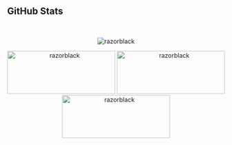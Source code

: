 ## **GitHub Stats**
</br>
    <!-- Achievement Trophy -->
<p align="center"><img src="https://github-profile-trophy.vercel.app/?username=razorblack&row=2&column=7" alt="razorblack" /></a> </p>

<p align="center">
    <!-- Overall Github Stats -->
<img src="https://github-readme-stats.vercel.app/api?username=razorblack&show_icons=true&theme=merko&locale=en" alt="razorblack" height="100px" width="250px"/>
    <!-- Most Used Languages -->
<img src="https://github-readme-stats.vercel.app/api/top-langs?username=razorblack&show_icons=true&theme=radical&locale=en&layout=compact" alt="razorblack" height="100px" width="250px"/> 
    <!-- Contribution Streak Count -->
<img src="https://github-readme-streak-stats.herokuapp.com/?user=razorblack&theme=highcontrast" alt="razorblack" height="100px" width="250px"/>

</p>
